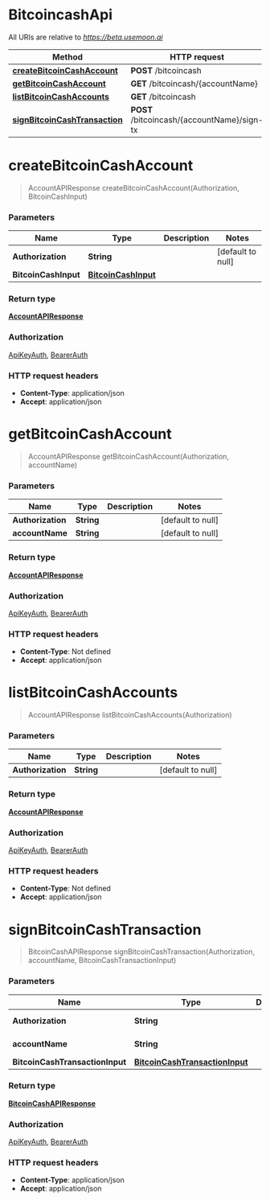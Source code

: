 # BitcoincashApi

All URIs are relative to *https://beta.usemoon.ai*

| Method | HTTP request | Description |
|------------- | ------------- | -------------|
| [**createBitcoinCashAccount**](BitcoincashApi.md#createBitcoinCashAccount) | **POST** /bitcoincash |  |
| [**getBitcoinCashAccount**](BitcoincashApi.md#getBitcoinCashAccount) | **GET** /bitcoincash/{accountName} |  |
| [**listBitcoinCashAccounts**](BitcoincashApi.md#listBitcoinCashAccounts) | **GET** /bitcoincash |  |
| [**signBitcoinCashTransaction**](BitcoincashApi.md#signBitcoinCashTransaction) | **POST** /bitcoincash/{accountName}/sign-tx |  |


<a name="createBitcoinCashAccount"></a>
# **createBitcoinCashAccount**
> AccountAPIResponse createBitcoinCashAccount(Authorization, BitcoinCashInput)



### Parameters

|Name | Type | Description  | Notes |
|------------- | ------------- | ------------- | -------------|
| **Authorization** | **String**|  | [default to null] |
| **BitcoinCashInput** | [**BitcoinCashInput**](../Models/BitcoinCashInput.md)|  | |

### Return type

[**AccountAPIResponse**](../Models/AccountAPIResponse.md)

### Authorization

[ApiKeyAuth](../README.md#ApiKeyAuth), [BearerAuth](../README.md#BearerAuth)

### HTTP request headers

- **Content-Type**: application/json
- **Accept**: application/json

<a name="getBitcoinCashAccount"></a>
# **getBitcoinCashAccount**
> AccountAPIResponse getBitcoinCashAccount(Authorization, accountName)



### Parameters

|Name | Type | Description  | Notes |
|------------- | ------------- | ------------- | -------------|
| **Authorization** | **String**|  | [default to null] |
| **accountName** | **String**|  | [default to null] |

### Return type

[**AccountAPIResponse**](../Models/AccountAPIResponse.md)

### Authorization

[ApiKeyAuth](../README.md#ApiKeyAuth), [BearerAuth](../README.md#BearerAuth)

### HTTP request headers

- **Content-Type**: Not defined
- **Accept**: application/json

<a name="listBitcoinCashAccounts"></a>
# **listBitcoinCashAccounts**
> AccountAPIResponse listBitcoinCashAccounts(Authorization)



### Parameters

|Name | Type | Description  | Notes |
|------------- | ------------- | ------------- | -------------|
| **Authorization** | **String**|  | [default to null] |

### Return type

[**AccountAPIResponse**](../Models/AccountAPIResponse.md)

### Authorization

[ApiKeyAuth](../README.md#ApiKeyAuth), [BearerAuth](../README.md#BearerAuth)

### HTTP request headers

- **Content-Type**: Not defined
- **Accept**: application/json

<a name="signBitcoinCashTransaction"></a>
# **signBitcoinCashTransaction**
> BitcoinCashAPIResponse signBitcoinCashTransaction(Authorization, accountName, BitcoinCashTransactionInput)



### Parameters

|Name | Type | Description  | Notes |
|------------- | ------------- | ------------- | -------------|
| **Authorization** | **String**|  | [default to null] |
| **accountName** | **String**|  | [default to null] |
| **BitcoinCashTransactionInput** | [**BitcoinCashTransactionInput**](../Models/BitcoinCashTransactionInput.md)|  | |

### Return type

[**BitcoinCashAPIResponse**](../Models/BitcoinCashAPIResponse.md)

### Authorization

[ApiKeyAuth](../README.md#ApiKeyAuth), [BearerAuth](../README.md#BearerAuth)

### HTTP request headers

- **Content-Type**: application/json
- **Accept**: application/json

